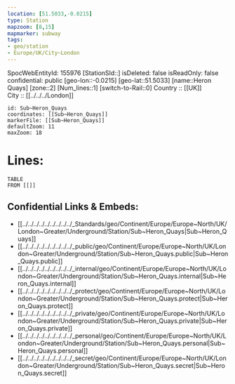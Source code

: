 ```yaml
---
location: [51.5033,-0.0215] 
type: Station 
mapzoom: [8,15] 
mapmarker: subway 
tags:
- geo/station
- Europe/UK/City~London
---
```

SpocWebEntityId: 155976
[StationSId::] 
isDeleted: false
isReadOnly: false
confidential: public
[geo-lon::-0.0215] 
[geo-lat::51.5033] 
[name::Heron Quays] 
[zone::2] 
[Num_lines::1] 
[switch-to-Rail::0] 
Country :: [[UK]]  
City :: [[../../../London]]  


```leaflet
id: Sub~Heron_Quays
coordinates: [[Sub~Heron_Quays]] 
markerFile: [[Sub~Heron_Quays]] 
defaultZoom: 11 
maxZoom: 18
```


# Lines: 
```dataview
TABLE 
FROM [[]] 
```

## Confidential Links & Embeds: 
- [[../../../../../../../../../_Standards/geo/Continent/Europe/Europe~North/UK/London~Greater/Underground/Station/Sub~Heron_Quays|Sub~Heron_Quays]] 
- [[../../../../../../../../../_public/geo/Continent/Europe/Europe~North/UK/London~Greater/Underground/Station/Sub~Heron_Quays.public|Sub~Heron_Quays.public]] 
- [[../../../../../../../../../_internal/geo/Continent/Europe/Europe~North/UK/London~Greater/Underground/Station/Sub~Heron_Quays.internal|Sub~Heron_Quays.internal]] 
- [[../../../../../../../../../_protect/geo/Continent/Europe/Europe~North/UK/London~Greater/Underground/Station/Sub~Heron_Quays.protect|Sub~Heron_Quays.protect]] 
- [[../../../../../../../../../_private/geo/Continent/Europe/Europe~North/UK/London~Greater/Underground/Station/Sub~Heron_Quays.private|Sub~Heron_Quays.private]] 
- [[../../../../../../../../../_personal/geo/Continent/Europe/Europe~North/UK/London~Greater/Underground/Station/Sub~Heron_Quays.personal|Sub~Heron_Quays.personal]] 
- [[../../../../../../../../../_secret/geo/Continent/Europe/Europe~North/UK/London~Greater/Underground/Station/Sub~Heron_Quays.secret|Sub~Heron_Quays.secret]] 
